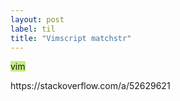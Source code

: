 ```yaml
---
layout: post
label: til
title: "Vimscript matchstr"
---
```


<p>
  
  <span class="issue-label" style="background-color: #c4ef83">vim</span>
  
</p>
https://stackoverflow.com/a/52629621

